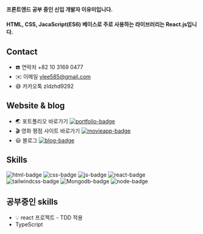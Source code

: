 #### 프론트엔드 공부 중인 신입 개발자 이유미입니다.
#### HTML, CSS, JacaScript(ES6) 베이스로 주로 사용하는 라이브러리는 React.js입니다.

## Contact
- :phone: 연락처 +82 10 3169 0477
- :envelope: 이메일 ylee585@gmail.com
- :smile: 카카오톡 zldzhd9292

## Website & blog
- :earth_asia: 포트폴리오 바로가기
[![portfolio-badge](https://img.shields.io/badge/portfolio-purple?style=flat)](http://ymStudyLog.github.io/)
- :clapper: 영화 평점 사이트 바로가기 
[![movieapp-badge](https://img.shields.io/badge/movieapp-red?style=flat)](http://52.78.78.39:4000/)
- :smiley: 블로그 [![blog-badge](https://img.shields.io/badge/blog-green?style=flat)](https://velog.io/@zldzhd9292)

## Skills
![html-badge](https://img.shields.io/badge/HTML5-red?style=for-the-badge&logo=HTML5&logoColor=000000)
![css-badge](https://img.shields.io/badge/CSS3-pink?style=for-the-badge&logo=CSS3&logoColor=1572B6)
![js-badge](https://img.shields.io/badge/JavaScript-blue?style=for-the-badge&logo=JavaScript&logoColor=F7DF1E)
![react-badge](https://img.shields.io/badge/React-black?style=for-the-badge&logo=React&logoColor=61DAFB)
![tailwindcss-badge](https://img.shields.io/badge/TailwindCSS-yellow?style=for-the-badge&logo=Tailwind%20CSS&logoColor=06B6D4)
![Mongodb-badge](https://img.shields.io/badge/MongoDB-lightyellow?style=for-the-badge&logo=MongoDB&logoColor=47A248)
![node-badge](https://img.shields.io/badge/Node.js-green?style=for-the-badge&logo=Node.js&logoColor=339933)

## 공부중인 skills
<!-- ![bootstrap-badge](https://img.shields.io/badge/Bootstrap-lightgreen?style=for-the-badge&logo=Bootstrap&logoColor=7952B3)
- ![Figma-badge](https://img.shields.io/badge/Figma-blue?style=for-the-badge&logo=Figma&logoColor=F24E1E)-->
- :bulb: react 프로젝트 - TDD 적용
- TypeScript

<!--
**ymStudyLog/ymStudyLog** is a ✨ _special_ ✨ repository because its `README.md` (this file) appears on your GitHub profile.

Here are some ideas to get you started:

- 🔭 I’m currently working on ...
- 🌱 I’m currently learning ...
- 👯 I’m looking to collaborate on ...
- 🤔 I’m looking for help with ...
- 💬 Ask me about ...
- 📫 How to reach me: ...
- 😄 Pronouns: ...
- ⚡ Fun fact: ...
-->
